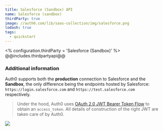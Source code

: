 ```yaml
---
title: Salesforce (Sandbox) API
name: Salesforce (sandbox)
thirdParty: true
image: //auth0.com/lib/saas-collection/img/salesforce.png
lodash: true
tags:
  - quickstart
---
```

<% configuration.thirdParty = 'Salesforce (Sandbox)' %>
@@includes.thirdpartyapi@@

### Additional information

Auth0 supports both the __production__ connection to Salesforce and the __Sandbox__, the only difference being the endpoints hosted by Salesforce: `https://login.salesforce.com` and `https://test.salesforce.com` respectively.

> Under the hood, Auth0 uses [OAuth 2.0 JWT Bearer Token Flow](https://help.salesforce.com/HTViewHelpDoc?id=remoteaccess_oauth_jwt_flow.htm&language=en_US) to obtain an `access_token`. All details of construction of the right JWT are taken care of by Auth0.

![](https://docs.google.com/drawings/d/1aTHLCUPT4fCOXgX6fvUpxJdzd_rH_VzayBkLwLkwOBk/pub?w=784&amp;h=437)
